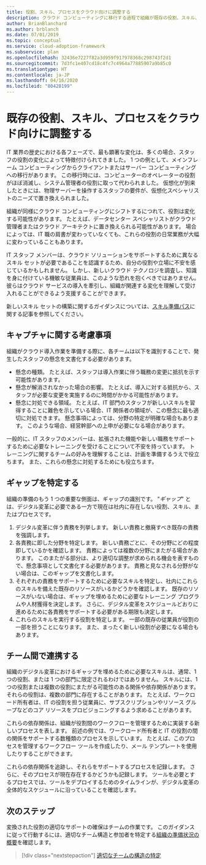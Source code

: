 ```yaml
---
title: 役割、スキル、プロセスをクラウド向けに調整する
description: クラウド コンピューティングに移行する過程で組織が既存の役割、スキル、プロセスを調整する方法を、Azure 向けのクラウド導入フレームワークを使用して学習します。
author: BrianBlanchard
ms.author: brblanch
ms.date: 07/01/2019
ms.topic: conceptual
ms.service: cloud-adoption-framework
ms.subservice: plan
ms.openlocfilehash: 32436e7227f82a3d959f917978368c298743f2d1
ms.sourcegitcommit: 7d3fc1e407cd18c4fc7c4964a77885907a9b85c0
ms.translationtype: HT
ms.contentlocale: ja-JP
ms.lasthandoff: 04/16/2020
ms.locfileid: "80428199"
---
```

# <a name="adapt-existing-roles-skills-and-processes-for-the-cloud"></a>既存の役割、スキル、プロセスをクラウド向けに調整する

IT 業界の歴史における各フェーズで、最も顕著な変化は、多くの場合、スタッフの役割の変化によって特徴付けられてきました。 1 つの例として、メインフレーム コンピューティングからクライアントまたはサーバー コンピューティングへの移行があります。 この移行時には、コンピューターのオペレーターの役割がほぼ消滅し、システム管理者の役割に取って代わられました。 仮想化が到来したときには、物理サーバーを操作するスタッフの要件が、仮想化スペシャリストのニーズで置き換えられました。

組織が同様にクラウド コンピューティングにシフトするにつれて、役割は変化する可能性があります。 たとえば、データセンター スペシャリストがクラウド管理者またはクラウド アーキテクトに置き換えられる可能性があります。 場合によっては、IT 職の肩書が変わっていなくても、これらの役割の日常業務が大幅に変わっていることもあります。

IT スタッフ メンバーは、クラウド ソリューションをサポートするために異なるスキル セットが必要であることを認識するため、自分の役割や立場に不安を感じているかもしれません。 しかし、新しいクラウド テクノロジを調査し、知識を身に付けている機敏な従業員は、このような恐れを抱くべきではありません。 彼らはクラウド サービスの導入を牽引し、組織が関連する変化を理解して受け入れることができるよう支援することができます。

新しいスキル セットの構築に関するガイダンスについては、[スキル準備パス](./suggested-skills.md)に関する記事を参照してください。

## <a name="capture-concerns"></a>キャプチャに関する考慮事項

組織がクラウド導入作業を準備する際に、各チームは以下を識別することで、発生したスタッフの懸念を文書化する必要があります。

- 懸念の種類。 たとえば、スタッフは導入作業に伴う職務の変更に抵抗を示す可能性があります。
- 懸念が解消されなかった場合の影響。 たとえば、導入に対する抵抗から、スタッフが必要な変更を実施するのに時間がかかる可能性があります。
- 懸念に対処できる領域。 たとえば、IT 部門のスタッフが新しいスキルを習得することに難色を示している場合、IT 関係者の領域が、この懸念に最も適切に対処できます。 懸念事項によっては、分野の特定が明確な場合もあります。 このような場合、経営幹部への上申が必要になる場合があります。

一般的に、IT スタッフのメンバーは、拡張された機能や新しい職務をサポートするために必要なトレーニングを受けることについて不安を持っています。 トレーニングに関するチームの好みを理解することは、計画を準備するうえで役立ちます。 また、これらの懸念に対処するためにも役立ちます。

## <a name="identify-gaps"></a>ギャップを特定する

組織の準備のもう 1 つの重要な側面は、ギャップの識別です。 "_ギャップ_" とは、デジタル変革に必要である一方で現在は社内に存在しない役割、スキル、またはプロセスです。

1. デジタル変革に伴う責務を列挙します。 新しい責務と撤廃すべき既存の責務を強調します。
1. 各責務に即した分野を特定します。 新しい責務ごとに、その分野にどの程度即しているかを確認します。 責務によっては複数の分野にまたがる場合があります。 このまたがる部分は、より適切な調整が求められる機会を表すもので、懸念事項として文書化する必要があります。 責務と見なされる分野がない場合は、このギャップを文書化します。
1. それぞれの責務をサポートするために必要なスキルを特定し、社内にこれらのスキルを備えた既存のリソースがいるかどうかを確認します。 既存のリソースがいない場合は、ギャップを埋めるために必要なトレーニング プログラムや人材獲得を決定します。 さらに、デジタル変革をスケジュールどおりに進めるために各責務をサポートする必要がある期限も決定します。
1. これらのスキルを実行する役割を特定します。 一部の既存の従業員が役割の一部を担うことになります。 また、まったく新しい役割が必要になる場合もあります。

## <a name="partner-across-teams"></a>チーム間で連携する

組織のデジタル変革におけるギャップを埋めるために必要なスキルは、通常、1 つの役割、または 1 つの部門に限定されるわけではありません。 スキルには、1 つの役割または複数の役割にまたがる可能性のある関係や依存関係があります。 それらの役割は、複数の部門に存在することがあります。 たとえば、ワークロード所有者は、IT の役割を担う従業員に、サブスクリプションやリソース グループなどのコア リソースをプロビジョニングするよう求めることがあります。

これらの依存関係は、組織が役割間のワークフローを管理するために実装する新しいプロセスを表します。 前述の例では、ワークロード所有者と IT の役割の間の関係をサポートする数種類のプロセスを示しています。 たとえば、このプロセスを管理するワークフロー ツールを作成したり、メール テンプレートを使用したりすることができます。

これらの依存関係を追跡し、それらをサポートするプロセスを記録します。 さらに、そのプロセスが現在存在するかどうかも記録します。 ツールを必要とするプロセスでは、ツールをデプロイするためのタイムラインが、デジタル変革の全体的なスケジュールに沿っていることを確認します。

## <a name="next-steps"></a>次のステップ

変換された役割の適切なサポートの確保はチームの作業です。 このガイダンスに従って行動するには、適切なチーム構造と参加者を特定する[組織の準備状況の概要](../organize/index.md)を確認します。

> [!div class="nextstepaction"]
> [適切なチームの構造の特定](../organize/index.md)
